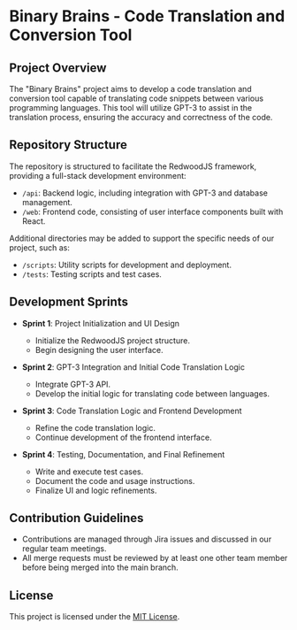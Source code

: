 # Binary Brains - Code Translation and Conversion Tool

## Project Overview

The "Binary Brains" project aims to develop a code translation and conversion tool capable of translating code snippets between various programming languages. This tool will utilize GPT-3 to assist in the translation process, ensuring the accuracy and correctness of the code.

## Repository Structure

The repository is structured to facilitate the RedwoodJS framework, providing a full-stack development environment:

- `/api`: Backend logic, including integration with GPT-3 and database management.
- `/web`: Frontend code, consisting of user interface components built with React.

Additional directories may be added to support the specific needs of our project, such as:

- `/scripts`: Utility scripts for development and deployment.
- `/tests`: Testing scripts and test cases.

## Development Sprints

- **Sprint 1**: Project Initialization and UI Design
  - Initialize the RedwoodJS project structure.
  - Begin designing the user interface.

- **Sprint 2**: GPT-3 Integration and Initial Code Translation Logic
  - Integrate GPT-3 API.
  - Develop the initial logic for translating code between languages.

- **Sprint 3**: Code Translation Logic and Frontend Development
  - Refine the code translation logic.
  - Continue development of the frontend interface.

- **Sprint 4**: Testing, Documentation, and Final Refinement
  - Write and execute test cases.
  - Document the code and usage instructions.
  - Finalize UI and logic refinements.

## Contribution Guidelines

- Contributions are managed through Jira issues and discussed in our regular team meetings.
- All merge requests must be reviewed by at least one other team member before being merged into the main branch.

## License

This project is licensed under the [MIT License](LICENSE).
